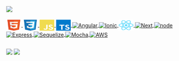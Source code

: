 <div align="left">
  <a href="https://github.com/jlefilho">  
  <img height="180em" src="https://github-readme-stats.vercel.app/api/top-langs/?username=jlefilho&layout=compact&langs_count=7&theme=dark"/>
</div>
  
<div style="display: inline_block"><br>
  <img align="center" alt="RHTML" height="30" width="40" src="https://raw.githubusercontent.com/devicons/devicon/master/icons/html5/html5-original.svg">
  <img align="center" alt="CSS" height="30" width="40" src="https://raw.githubusercontent.com/devicons/devicon/master/icons/css3/css3-original.svg">
  <img align="center" alt="Js" height="30" width="40" src="https://raw.githubusercontent.com/devicons/devicon/master/icons/javascript/javascript-plain.svg">
  <img align="center" alt="Ts" height="30" width="40" src="https://raw.githubusercontent.com/devicons/devicon/master/icons/typescript/typescript-plain.svg">
  <img align="center" alt="Angular" height="30" width="40" src="https://cdn.jsdelivr.net/gh/devicons/devicon@latest/icons/angular/angular-original.svg">
  <img align="center" alt="Ionic" height="30" width="40" src="https://cdn.jsdelivr.net/gh/devicons/devicon@latest/icons/ionic/ionic-original.svg">
  <img align="center" alt="React" height="30" width="40" src="https://raw.githubusercontent.com/devicons/devicon/master/icons/react/react-original.svg">
  <img align="center" alt="Next" height="30" width="40" src="https://cdn.jsdelivr.net/gh/devicons/devicon@latest/icons/nextjs/nextjs-original-wordmark.svg">
  <img align="center" alt="node" height="30" width="40" src="https://cdn.jsdelivr.net/gh/devicons/devicon/icons/nodejs/nodejs-original.svg"/>
  <img align="center" alt="Express" height="30" width="40" src="https://cdn.jsdelivr.net/gh/devicons/devicon@latest/icons/express/express-original.svg">
  <img align="center" alt="Sequelize" height="30" width="40" src="https://cdn.jsdelivr.net/gh/devicons/devicon@latest/icons/sequelize/sequelize-original.svg">
  <img align="center" alt="Mocha" height="30" width="40" src="https://cdn.jsdelivr.net/gh/devicons/devicon@latest/icons/mocha/mocha-original.svg">
  <img align="center" alt="AWS" height="30" width="40" src="https://cdn.jsdelivr.net/gh/devicons/devicon@latest/icons/amazonwebservices/amazonwebservices-original-wordmark.svg" >
  
</div>

##
  
<div>
  <a href = "mailto:jlespindolaf@gmail.com"><img src="https://img.shields.io/badge/Gmail-D14836?style=for-the-badge&logo=gmail&logoColor=white" target="_blank"></a> 
  <a href="https://www.linkedin.com/in/jlefilho/" target="_blank"><img src="https://img.shields.io/badge/-LinkedIn-%230077B5?style=for-the-badge&logo=linkedin&logoColor=white" target="_blank"></a>
</div>
